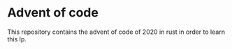 # Advent of code

This repository contains the advent of code of 2020
in rust in order to learn this lp.
